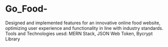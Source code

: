 # Go_Food-
Designed and implemented features for an innovative online food website, optimizing user experience and functionality in line with industry standards. Tools and Technologies uesd: MERN Stack, JSON Web Token, Bycrypt Library
